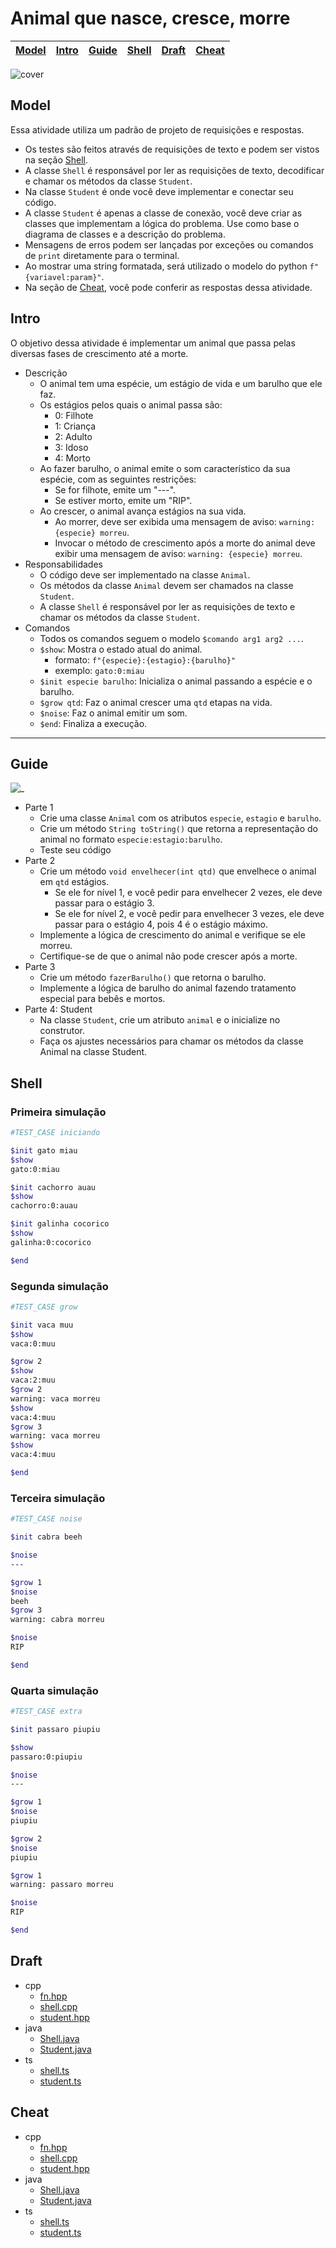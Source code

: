 # Animal que nasce, cresce, morre

<!-- toch -->
[Model](#model) | [Intro](#intro) | [Guide](#guide) | [Shell](#shell) | [Draft](#draft) | [Cheat](#cheat)
-- | -- | -- | -- | -- | --
<!-- toch -->

![cover](https://raw.githubusercontent.com/qxcodepoo/arcade/master/base/animal/cover.jpg)

## Model

Essa atividade utiliza um padrão de projeto de requisições e respostas.

- Os testes são feitos através de requisições de texto e podem ser vistos na seção [Shell](#shell).
- A classe `Shell` é responsável por ler as requisições de texto, decodificar e chamar os métodos da classe `Student`.
- Na classe `Student` é onde você deve implementar e conectar seu código.
- A classe `Student` é apenas a classe de conexão, você deve criar as classes que implementam a lógica do problema. Use como base o diagrama de classes e a descrição do problema.
- Mensagens de erros podem ser lançadas por exceções ou comandos de `print` diretamente para o terminal.
- Ao mostrar uma string formatada, será utilizado o modelo do python `f"{variavel:param}"`.
- Na seção de [Cheat](#cheat), você pode conferir as respostas dessa atividade.

## Intro

O objetivo dessa atividade é implementar um animal que passa pelas diversas fases de crescimento até a morte.

- Descrição
  - O animal tem uma espécie, um estágio de vida e um barulho que ele faz.
  - Os estágios pelos quais o animal passa são:
    - 0: Filhote
    - 1: Criança
    - 2: Adulto
    - 3: Idoso
    - 4: Morto
  - Ao fazer barulho, o animal emite o som característico da sua espécie, com as seguintes restrições:
    - Se for filhote, emite um "---".
    - Se estiver morto, emite um "RIP".
  - Ao crescer, o animal avança estágios na sua vida.
    - Ao morrer, deve ser exibida uma mensagem de aviso: `warning: {especie} morreu`.
    - Invocar o método de crescimento após a morte do animal deve exibir uma mensagem de aviso: `warning: {especie} morreu`.
- Responsabilidades
  - O código deve ser implementado na classe `Animal`.
  - Os métodos da classe `Animal` devem ser chamados na classe `Student`.
  - A classe `Shell` é responsável por ler as requisições de texto e chamar os métodos da classe `Student`.
- Comandos
  - Todos os comandos seguem o modelo `$comando arg1 arg2 ...`.
  - `$show`: Mostra o estado atual do animal.
    - formato: `f"{especie}:{estagio}:{barulho}"`
    - exemplo: `gato:0:miau`
  - `$init especie barulho`: Inicializa o animal passando a espécie e o barulho.
  - `$grow qtd`: Faz o animal crescer uma `qtd` etapas na vida.
  - `$noise`: Faz o animal emitir um som.
  - `$end`: Finaliza a execução.

___

## Guide

![_](https://raw.githubusercontent.com/qxcodepoo/arcade/master/base/animal/diagrama.png)

- Parte 1
  - Crie uma classe `Animal` com os atributos `especie`, `estagio` e `barulho`.
  - Crie um método `String toString()` que retorna a representação do animal no formato `especie:estagio:barulho`.
  - Teste seu código
- Parte 2
  - Crie um método `void envelhecer(int qtd)` que envelhece o animal em `qtd` estágios.
    - Se ele for nível 1, e você pedir para envelhecer 2 vezes, ele deve passar para o estágio 3.
    - Se ele for nível 2, e você pedir para envelhecer 3 vezes, ele deve passar para o estágio 4, pois 4 é o estágio máximo.
  - Implemente a lógica de crescimento do animal e verifique se ele morreu.
  - Certifique-se de que o animal não pode crescer após a morte.
- Parte 3
  - Crie um método `fazerBarulho()` que retorna o barulho.
  - Implemente a lógica de barulho do animal fazendo tratamento especial para bebês e mortos.
- Parte 4: Student
  - Na classe `Student`, crie um atributo `animal` e o inicialize no construtor.
  - Faça os ajustes necessários para chamar os métodos da classe Animal na classe Student.

## Shell

### Primeira simulação

```bash
#TEST_CASE iniciando

$init gato miau
$show
gato:0:miau

$init cachorro auau
$show
cachorro:0:auau

$init galinha cocorico
$show
galinha:0:cocorico

$end
```

### Segunda simulação

```bash
#TEST_CASE grow

$init vaca muu
$show
vaca:0:muu

$grow 2
$show
vaca:2:muu
$grow 2
warning: vaca morreu
$show
vaca:4:muu
$grow 3
warning: vaca morreu
$show
vaca:4:muu

$end
```

### Terceira simulação

```bash
#TEST_CASE noise

$init cabra beeh

$noise
---

$grow 1
$noise
beeh
$grow 3
warning: cabra morreu

$noise
RIP

$end
```

### Quarta simulação

```bash
#TEST_CASE extra

$init passaro piupiu

$show
passaro:0:piupiu

$noise
---

$grow 1
$noise
piupiu

$grow 2
$noise
piupiu

$grow 1
warning: passaro morreu

$noise
RIP

$end
```

## Draft

<!-- links .cache/draft -->
- cpp
  - [fn.hpp](https://github.com/qxcodepoo/arcade/blob/master/base/animal/.cache/draft/cpp/fn.hpp)
  - [shell.cpp](https://github.com/qxcodepoo/arcade/blob/master/base/animal/.cache/draft/cpp/shell.cpp)
  - [student.hpp](https://github.com/qxcodepoo/arcade/blob/master/base/animal/.cache/draft/cpp/student.hpp)
- java
  - [Shell.java](https://github.com/qxcodepoo/arcade/blob/master/base/animal/.cache/draft/java/Shell.java)
  - [Student.java](https://github.com/qxcodepoo/arcade/blob/master/base/animal/.cache/draft/java/Student.java)
- ts
  - [shell.ts](https://github.com/qxcodepoo/arcade/blob/master/base/animal/.cache/draft/ts/shell.ts)
  - [student.ts](https://github.com/qxcodepoo/arcade/blob/master/base/animal/.cache/draft/ts/student.ts)
<!-- links -->

## Cheat

<!-- links .cache/cheat -->
- cpp
  - [fn.hpp](https://github.com/qxcodepoo/arcade/blob/master/base/animal/.cache/cheat/cpp/fn.hpp)
  - [shell.cpp](https://github.com/qxcodepoo/arcade/blob/master/base/animal/.cache/cheat/cpp/shell.cpp)
  - [student.hpp](https://github.com/qxcodepoo/arcade/blob/master/base/animal/.cache/cheat/cpp/student.hpp)
- java
  - [Shell.java](https://github.com/qxcodepoo/arcade/blob/master/base/animal/.cache/cheat/java/Shell.java)
  - [Student.java](https://github.com/qxcodepoo/arcade/blob/master/base/animal/.cache/cheat/java/Student.java)
- ts
  - [shell.ts](https://github.com/qxcodepoo/arcade/blob/master/base/animal/.cache/cheat/ts/shell.ts)
  - [student.ts](https://github.com/qxcodepoo/arcade/blob/master/base/animal/.cache/cheat/ts/student.ts)
<!-- links -->
